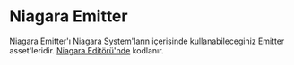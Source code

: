 # Niagara Emitter

Niagara Emitter'ı [Niagara System'ların](../Niagara%20System) içerisinde kullanabileceginiz Emitter asset'leridir. [Niagara Editörü'nde](../../Editörler/Niagara%20Editörü) kodlanır.
